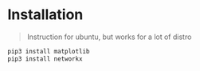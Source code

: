 # Installation
> Instruction for ubuntu, but works for a lot of distro

```bash
pip3 install matplotlib
pip3 install networkx
```